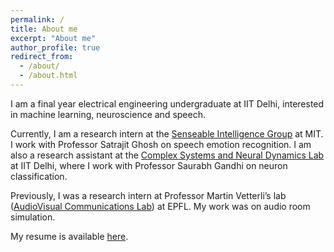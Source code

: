 ```yaml
---
permalink: /
title: About me
excerpt: "About me"
author_profile: true
redirect_from: 
  - /about/
  - /about.html
---
```


I am a final year electrical engineering undergraduate at IIT Delhi, interested in machine learning, neuroscience and speech. 

Currently, I am a research intern at the [Senseable Intelligence Group](https://sensein.group/) at MIT. I work with Professor Satrajit Ghosh on speech emotion recognition. I am also a research assistant at the [Complex Systems and Neural Dynamics Lab](https://web.iitd.ac.in/~gsaurabhr/) at IIT Delhi, where I work with Professor Saurabh Gandhi on neuron classification.

Previously, I was a research intern at Professor Martin Vetterli’s lab ([AudioVisual Communications Lab](https://www.epfl.ch/labs/lcav/)) at EPFL. My work was on audio room simulation.

My resume is available [here](https://satvik-dixit.github.io/files/CV.docx.pdf).

